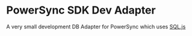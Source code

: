 # PowerSync SDK Dev Adapter

A very small development DB Adapter for PowerSync which uses [SQL.js](https://sql.js.org/#/)
